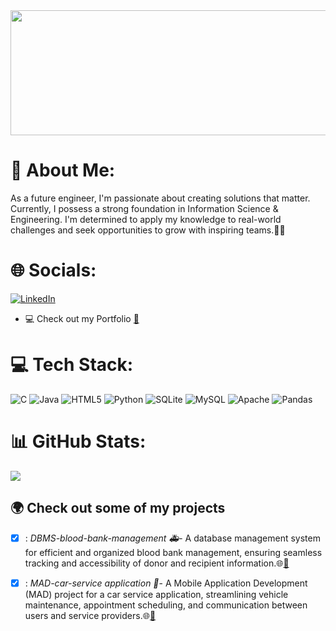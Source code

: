 <img src="https://github.com/cpoojashetty/cpoojashetty/assets/94156289/ce7d8b86-a5b6-4419-917a-2ad7f03c15fe" width="900" height="200">


# 💫 About Me:
As a future engineer, I'm passionate about creating solutions that matter. Currently, I possess a strong foundation in Information Science & Engineering. 
I'm determined to apply my knowledge to real-world challenges and seek opportunities to grow with inspiring teams.🚀💡

# 🌐 Socials:
[![LinkedIn](https://img.shields.io/badge/LinkedIn-%230077B5.svg?logo=linkedin&logoColor=white)](https://linkedin.com/in/https://www.linkedin.com/in/c-pooja-shetty/) 
- 💻 Check out my Portfolio <a href="https://cpoojashetty.carrd.co/">🔗</a> <br />


# 💻 Tech Stack:
![C](https://img.shields.io/badge/c-%2300599C.svg?style=for-the-badge&logo=c&logoColor=white) ![Java](https://img.shields.io/badge/java-%23ED8B00.svg?style=for-the-badge&logo=openjdk&logoColor=white) ![HTML5](https://img.shields.io/badge/html5-%23E34F26.svg?style=for-the-badge&logo=html5&logoColor=white) ![Python](https://img.shields.io/badge/python-3670A0?style=for-the-badge&logo=python&logoColor=ffdd54) ![SQLite](https://img.shields.io/badge/sqlite-%2307405e.svg?style=for-the-badge&logo=sqlite&logoColor=white) ![MySQL](https://img.shields.io/badge/mysql-%2300000f.svg?style=for-the-badge&logo=mysql&logoColor=white) ![Apache](https://img.shields.io/badge/apache-%23D42029.svg?style=for-the-badge&logo=apache&logoColor=white) ![Pandas](https://img.shields.io/badge/pandas-%23150458.svg?style=for-the-badge&logo=pandas&logoColor=white)
# 📊 GitHub Stats:
![](https://github-readme-stats.vercel.app/api/top-langs/?username=cpoojashetty&theme=tokyonight&hide_border=false&include_all_commits=false&count_private=false&layout=compact)

## :earth_africa: Check out some of my projects  
- [x] : *DBMS-blood-bank-management 🚑*- A database management system for efficient and organized blood bank management, ensuring seamless tracking and accessibility of donor and recipient information.🌐<a href="https://github.com/cpoojashetty/DBMS-blood-bank-managment.git">🔗</a> <br />

- [x] : *MAD-car-service application 📲*- A Mobile Application Development (MAD) project for a car service application, streamlining vehicle maintenance, appointment scheduling, and communication between users and service providers.🌐<a href="https://github.com/cpoojashetty/MAD-car-service-application.git">🔗</a> <br />

